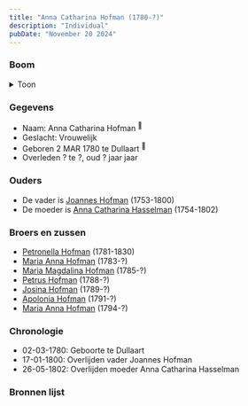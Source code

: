 ```yaml
---
title: "Anna Catharina Hofman (1780-?)"
description: "Individual"
pubDate: "November 20 2024"
---
```


### Boom
<details><summary>Toon</summary>

![test](https://www.plantuml.com/plantuml/svg/XP9DRy8m38Rl-HNMEEo4r5A-XYe-1s98coQsoqueRGraJPCg2K8Luh_Fq6fZqpPkrklNyHFRG-kuSRjCCfiAbNF3CuXud6wCtgbaegKsu0nNbbAe7DkA124M9fPOnfZbhe0CimYDBINhqA1sHOxiujLOSclXm01Wh4s2vdKhubIXjM6OSQ7wVGZOaR5RU3wtigoik5behiW6SxtEkBe1Rk71yxoc1r2R1hFMR4ol7jO2PNA4i1Vng5X5sZc9lJxudLO0IuqIqLsORBgJSiLLiegDjZRIrE3iXiNe2Vokvr4xvL09Qv6eAfIHKXmct6sv4HJDIKJv3SedgDbu6ao3_w6QyE9qdbDQlAVNmHfjU1ozdS0QluA5lJqcYL2RaxUqTZftPwmPOVbjg4cnsRe2fTHxGZkoQeRrUkLW5V-NK5MIS4urs5zZ-B6O1dnkzFeiJhHBekrwS4zVvtIDrySnWC7fL8Qe4ZhT3m00)
</details>

### Gegevens
- Naam: Anna Catharina Hofman <sup><a href="../s00061/" style="text-decoration:none" title="Doopinschrijving Anna Catharina Hofman 02-03-1780">:link:</a></sup>
- Geslacht: Vrouwelijk
- Geboren 2 MAR 1780 te Dullaart <sup><a href="../s00061/" style="text-decoration:none" title="Doopinschrijving Anna Catharina Hofman 02-03-1780">:link:</a></sup>
- Overleden ? te ?, oud ? jaar jaar 

### Ouders
- De vader is [Joannes Hofman](../i00040/) (1753-1800)
- De moeder is [Anna Catharina Hasselman](../i00041/) (1754-1802)

### Broers en zussen
- [Petronella Hofman](../i00030/) (1781-1830)
- [Maria Anna Hofman](../i00043/) (1783-?)
- [Maria Magdalina Hofman](../i00044/) (1785-?)
- [Petrus Hofman](../i00045/) (1788-?)
- [Josina Hofman](../i00046/) (1789-?)
- [Apolonia Hofman](../i00047/) (1791-?)
- [Maria Anna Hofman](../i00048/) (1794-?)

### Chronologie
- 02-03-1780: Geboorte te Dullaart
- 17-01-1800: Overlijden vader Joannes Hofman
- 26-05-1802: Overlijden moeder Anna Catharina Hasselman

### Bronnen lijst